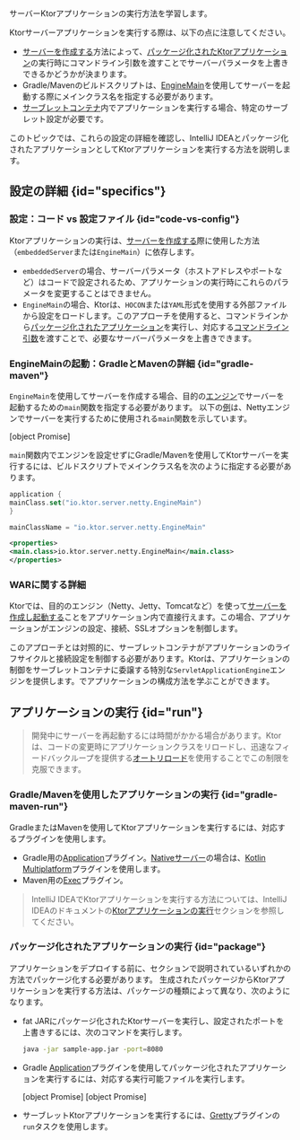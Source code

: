 [//]: # (title: 実行)

<show-structure for="chapter" depth="2"/>

<link-summary>
サーバーKtorアプリケーションの実行方法を学習します。
</link-summary>

Ktorサーバーアプリケーションを実行する際は、以下の点に注意してください。
* [サーバーを作成する](server-create-and-configure.topic)方法によって、[パッケージ化されたKtorアプリケーション](#package)の実行時にコマンドライン引数を渡すことでサーバーパラメータを上書きできるかどうかが決まります。
* Gradle/Mavenのビルドスクリプトは、[EngineMain](server-create-and-configure.topic#engine-main)を使用してサーバーを起動する際にメインクラス名を指定する必要があります。
* [サーブレットコンテナ](server-war.md)内でアプリケーションを実行する場合、特定のサーブレット設定が必要です。

このトピックでは、これらの設定の詳細を確認し、IntelliJ IDEAとパッケージ化されたアプリケーションとしてKtorアプリケーションを実行する方法を説明します。

## 設定の詳細 {id="specifics"}

### 設定：コード vs 設定ファイル {id="code-vs-config"}

Ktorアプリケーションの実行は、[サーバーを作成する](server-create-and-configure.topic)際に使用した方法（`embeddedServer`または`EngineMain`）に依存します。
* `embeddedServer`の場合、サーバーパラメータ（ホストアドレスやポートなど）はコードで設定されるため、アプリケーションの実行時にこれらのパラメータを変更することはできません。
* `EngineMain`の場合、Ktorは、`HOCON`または`YAML`形式を使用する外部ファイルから設定をロードします。このアプローチを使用すると、コマンドラインから[パッケージ化されたアプリケーション](#package)を実行し、対応する[コマンドライン引数](server-configuration-file.topic#command-line)を渡すことで、必要なサーバーパラメータを上書きできます。

### EngineMainの起動：GradleとMavenの詳細 {id="gradle-maven"}

`EngineMain`を使用してサーバーを作成する場合、目的の[エンジン](server-engines.md)でサーバーを起動するための`main`関数を指定する必要があります。
以下の[例](https://github.com/ktorio/ktor-documentation/tree/%ktor_version%/codeSnippets/snippets/engine-main)は、Nettyエンジンでサーバーを実行するために使用される`main`関数を示しています。

[object Promise]

`main`関数内でエンジンを設定せずにGradle/Mavenを使用してKtorサーバーを実行するには、ビルドスクリプトでメインクラス名を次のように指定する必要があります。

<tabs group="languages" id="main-class-set-engine-main">
<tab title="Gradle (Kotlin)" group-key="kotlin">

```kotlin
application {
mainClass.set("io.ktor.server.netty.EngineMain")
}
```

</tab>
<tab title="Gradle (Groovy)" group-key="groovy">

```groovy
mainClassName = "io.ktor.server.netty.EngineMain"
```

</tab>
<tab title="Maven" group-key="maven">

```xml
<properties>
<main.class>io.ktor.server.netty.EngineMain</main.class>
</properties>
```

</tab>
</tabs>

### WARに関する詳細

Ktorでは、目的のエンジン（Netty、Jetty、Tomcatなど）を使って[サーバーを作成し起動する](server-create-and-configure.topic)ことをアプリケーション内で直接行えます。この場合、アプリケーションがエンジンの設定、接続、SSLオプションを制御します。

このアプローチとは対照的に、サーブレットコンテナがアプリケーションのライフサイクルと接続設定を制御する必要があります。Ktorは、アプリケーションの制御をサーブレットコンテナに委譲する特別な`ServletApplicationEngine`エンジンを提供します。[](server-war.md#configure-war)でアプリケーションの構成方法を学ぶことができます。

## アプリケーションの実行 {id="run"}
> 開発中にサーバーを再起動するには時間がかかる場合があります。Ktorは、コードの変更時にアプリケーションクラスをリロードし、迅速なフィードバックループを提供する[オートリロード](server-auto-reload.topic)を使用することでこの制限を克服できます。

### Gradle/Mavenを使用したアプリケーションの実行 {id="gradle-maven-run"}

GradleまたはMavenを使用してKtorアプリケーションを実行するには、対応するプラグインを使用します。
* Gradle用の[Application](server-packaging.md)プラグイン。[Nativeサーバー](server-native.md)の場合は、[Kotlin Multiplatform](https://plugins.gradle.org/plugin/org.jetbrains.kotlin.multiplatform)プラグインを使用します。
* Maven用の[Exec](https://www.mojohaus.org/exec-maven-plugin/)プラグイン。

> IntelliJ IDEAでKtorアプリケーションを実行する方法については、IntelliJ IDEAのドキュメントの[Ktorアプリケーションの実行](https://www.jetbrains.com/help/idea/ktor.html#run_ktor_app)セクションを参照してください。

### パッケージ化されたアプリケーションの実行 {id="package"}

アプリケーションをデプロイする前に、[](server-deployment.md#packaging)セクションで説明されているいずれかの方法でパッケージ化する必要があります。
生成されたパッケージからKtorアプリケーションを実行する方法は、パッケージの種類によって異なり、次のようになります。
* fat JARにパッケージ化されたKtorサーバーを実行し、設定されたポートを上書きするには、次のコマンドを実行します。
   ```Bash
   java -jar sample-app.jar -port=8080
   ```
* Gradle [Application](server-packaging.md)プラグインを使用してパッケージ化されたアプリケーションを実行するには、対応する実行可能ファイルを実行します。

   <snippet id="run_executable">
   <tabs group="os">
   <tab title="Linux/macOS" group-key="unix">
   [object Promise]
   </tab>
   <tab title="Windows" group-key="windows">
   [object Promise]
   </tab>
   </tabs>
   </snippet>
  
* サーブレットKtorアプリケーションを実行するには、[Gretty](server-war.md#run)プラグインの`run`タスクを使用します。

    ```